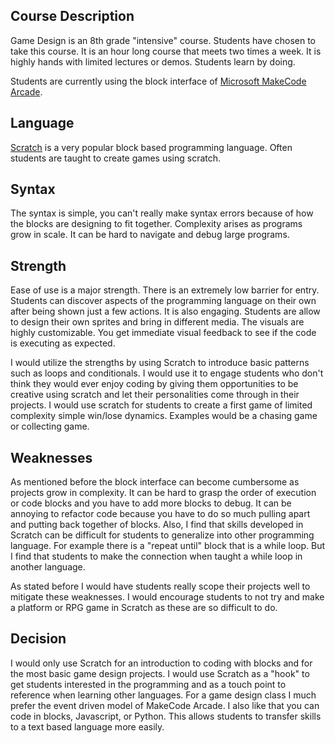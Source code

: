 ## Course Description
Game Design is an 8th grade "intensive" course. Students have chosen to take this course. It is an hour long course that meets two times a week. It is highly hands with limited lectures or demos. Students learn by doing.

Students are currently using the block interface of [Microsoft MakeCode Arcade](https://arcade.makecode.com/). 

## Language
[Scratch](https://scratch.mit.edu) is a very popular block based programming language. Often students are taught to create games using scratch.

## Syntax
The syntax is simple, you can't really make syntax errors because of how the blocks are designing to fit together. Complexity arises as programs grow in scale. It can be hard to navigate and debug large programs.

## Strength
Ease of use is a major strength. There is an extremely low barrier for entry. Students can discover aspects of the programming language on their own after being shown just a few actions. 
It is also engaging. Students are allow to design their own sprites and bring in different media. The visuals are highly customizable. You get immediate visual feedback to see if the code is executing as expected.

I would utilize the strengths by using Scratch to introduce basic patterns such as loops and conditionals. I would use it to engage students who don't think they would ever enjoy coding by giving them opportunities to be creative using scratch and let their personalities come through in their projects. 
I would use scratch for students to create a first game of limited complexity simple win/lose dynamics. Examples would be a chasing game or collecting game.

## Weaknesses
As mentioned before the block interface can become cumbersome as projects grow in complexity. It can be hard to grasp the order of execution or code blocks and you have to add more blocks to debug. It can be annoying to refactor code because you have to do so much pulling apart and putting back together of blocks.
Also, I find that skills developed in Scratch can be difficult for students to generalize into other programming language. For example there is a "repeat until" block that is a while loop. But I find that students to make the connection when taught a while loop in another language. 

As stated before I would have students really scope their projects well to mitigate these weaknesses. I would encourage students to not try and make a platform or RPG game in Scratch as these are so difficult to do. 

## Decision
I would only use Scratch for an introduction to coding with blocks and for the most basic game design projects. I would use Scratch as a "hook" to get students interested in the programming and as a touch point to reference when learning other languages.
For a game design class I much prefer the event driven model of MakeCode Arcade. I also like that you can code in blocks, Javascript, or Python. This allows students to transfer skills to a text based language more easily.
